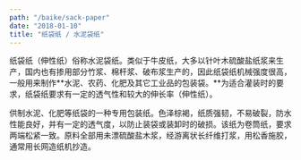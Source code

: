 ```yaml
---
path: "/baike/sack-paper"
date: "2018-01-10"
title: "纸袋纸 / 水泥袋纸"
---
```


纸袋纸（伸性纸）俗称水泥袋纸。类似于牛皮纸，大多以针叶木硫酸盐纸浆来生产，国内也有掺用部分竹浆、棉杆浆、破布浆生产的，因此纸袋纸机械强度很高，一般用来制作**水泥、农药、化肥及其它工业品的包装袋。**为适合灌装时的要求，纸袋纸要求有一定的透气性和较大的伸长率（伸性纸）。   

供制水泥、化肥等纸袋的一种专用包装纸。色泽棕褐，纸质强韧，不易破裂，防水性能良好，并有一定的透气度，以防止装袋或装卸时的破损。该纸为卷筒纸，要求两端松紧一致。原料全部用未漂硫酸盐木浆，经游离状长纤维打浆，用松香施胶，通常用长网造纸机抄造。



